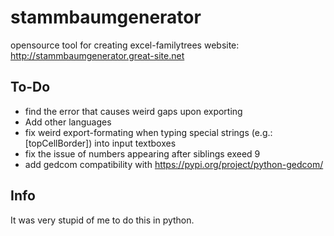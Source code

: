 # stammbaumgenerator
opensource tool for creating excel-familytrees
website: http://stammbaumgenerator.great-site.net

## To-Do
- find the error that causes weird gaps upon exporting
- Add other languages
- fix weird export-formating when typing special strings (e.g.: [topCellBorder]) into input textboxes
- fix the issue of numbers appearing after siblings exeed 9
- add gedcom compatibility with https://pypi.org/project/python-gedcom/

## Info 
It was very stupid of me to do this in python.
